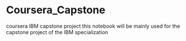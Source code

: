# Coursera_Capstone
coursera IBM capstone project
this notebook will be mainly used for the capstone project of the IBM specialization
